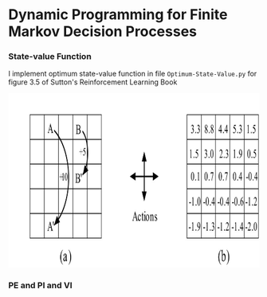 # Dynamic Programming for Finite Markov Decision Processes

### State-value Function
I implement optimum state-value function in file `Optimum-State-Value.py` for figure 3.5 of Sutton's Reinforcement Learning Book

<p align=center>
  <img src="https://github.com/farkoo/DP-for-FMDP/blob/master/Grid3.5.jpg" width=800 height=350>
</p>


### PE and PI and VI


